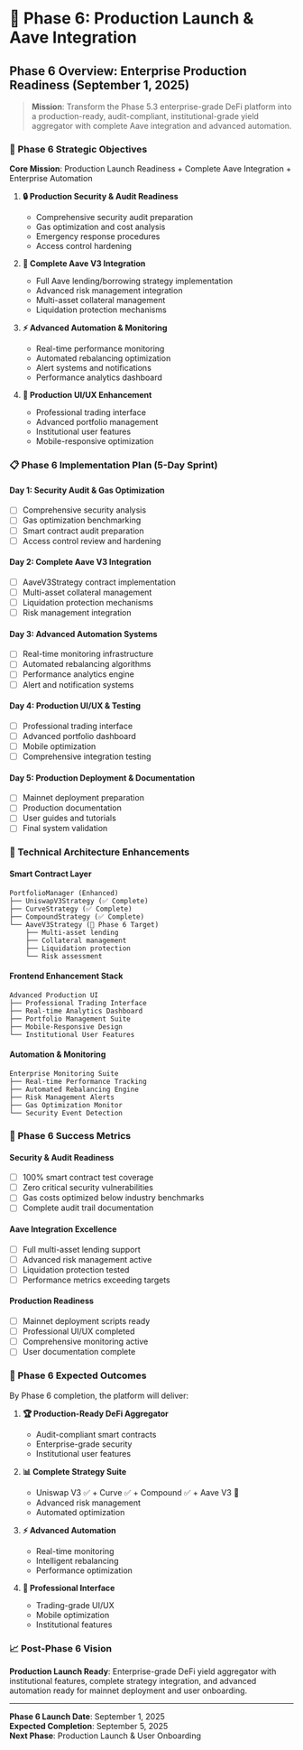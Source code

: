 # 🚀 Phase 6: Production Launch & Aave Integration

## Phase 6 Overview: Enterprise Production Readiness (September 1, 2025)

> **Mission**: Transform the Phase 5.3 enterprise-grade DeFi platform into a production-ready, audit-compliant, institutional-grade yield aggregator with complete Aave integration and advanced automation.

### 🎯 Phase 6 Strategic Objectives

**Core Mission**: Production Launch Readiness + Complete Aave Integration + Enterprise Automation

1. **🔒 Production Security & Audit Readiness**
   - Comprehensive security audit preparation
   - Gas optimization and cost analysis
   - Emergency response procedures
   - Access control hardening

2. **🏦 Complete Aave V3 Integration**
   - Full Aave lending/borrowing strategy implementation
   - Advanced risk management integration
   - Multi-asset collateral management
   - Liquidation protection mechanisms

3. **⚡ Advanced Automation & Monitoring**
   - Real-time performance monitoring
   - Automated rebalancing optimization
   - Alert systems and notifications
   - Performance analytics dashboard

4. **🎨 Production UI/UX Enhancement**
   - Professional trading interface
   - Advanced portfolio management
   - Institutional user features
   - Mobile-responsive optimization

### 📋 Phase 6 Implementation Plan (5-Day Sprint)

#### **Day 1: Security Audit & Gas Optimization**
- [ ] Comprehensive security analysis
- [ ] Gas optimization benchmarking
- [ ] Smart contract audit preparation
- [ ] Access control review and hardening

#### **Day 2: Complete Aave V3 Integration**
- [ ] AaveV3Strategy contract implementation
- [ ] Multi-asset collateral management
- [ ] Liquidation protection mechanisms
- [ ] Risk management integration

#### **Day 3: Advanced Automation Systems**
- [ ] Real-time monitoring infrastructure
- [ ] Automated rebalancing algorithms
- [ ] Performance analytics engine
- [ ] Alert and notification systems

#### **Day 4: Production UI/UX & Testing**
- [ ] Professional trading interface
- [ ] Advanced portfolio dashboard
- [ ] Mobile optimization
- [ ] Comprehensive integration testing

#### **Day 5: Production Deployment & Documentation**
- [ ] Mainnet deployment preparation
- [ ] Production documentation
- [ ] User guides and tutorials
- [ ] Final system validation

### 🔧 Technical Architecture Enhancements

#### Smart Contract Layer
```
PortfolioManager (Enhanced)
├── UniswapV3Strategy (✅ Complete)
├── CurveStrategy (✅ Complete)  
├── CompoundStrategy (✅ Complete)
└── AaveV3Strategy (🚧 Phase 6 Target)
    ├── Multi-asset lending
    ├── Collateral management
    ├── Liquidation protection
    └── Risk assessment
```

#### Frontend Enhancement Stack
```
Advanced Production UI
├── Professional Trading Interface
├── Real-time Analytics Dashboard
├── Portfolio Management Suite
├── Mobile-Responsive Design
└── Institutional User Features
```

#### Automation & Monitoring
```
Enterprise Monitoring Suite
├── Real-time Performance Tracking
├── Automated Rebalancing Engine
├── Risk Management Alerts
├── Gas Optimization Monitor
└── Security Event Detection
```

### 🎯 Phase 6 Success Metrics

#### Security & Audit Readiness
- [ ] 100% smart contract test coverage
- [ ] Zero critical security vulnerabilities
- [ ] Gas costs optimized below industry benchmarks
- [ ] Complete audit trail documentation

#### Aave Integration Excellence
- [ ] Full multi-asset lending support
- [ ] Advanced risk management active
- [ ] Liquidation protection tested
- [ ] Performance metrics exceeding targets

#### Production Readiness
- [ ] Mainnet deployment scripts ready
- [ ] Professional UI/UX completed
- [ ] Comprehensive monitoring active
- [ ] User documentation complete

### 🚀 Phase 6 Expected Outcomes

By Phase 6 completion, the platform will deliver:

1. **🏆 Production-Ready DeFi Aggregator**
   - Audit-compliant smart contracts
   - Enterprise-grade security
   - Institutional user features

2. **📊 Complete Strategy Suite**
   - Uniswap V3 ✅ + Curve ✅ + Compound ✅ + Aave V3 🎯
   - Advanced risk management
   - Automated optimization

3. **⚡ Advanced Automation**
   - Real-time monitoring
   - Intelligent rebalancing
   - Performance optimization

4. **🎨 Professional Interface**
   - Trading-grade UI/UX
   - Mobile optimization
   - Institutional features

### 📈 Post-Phase 6 Vision

**Production Launch Ready**: Enterprise-grade DeFi yield aggregator with institutional features, complete strategy integration, and advanced automation ready for mainnet deployment and user onboarding.

---

**Phase 6 Launch Date**: September 1, 2025  
**Expected Completion**: September 5, 2025  
**Next Phase**: Production Launch & User Onboarding
